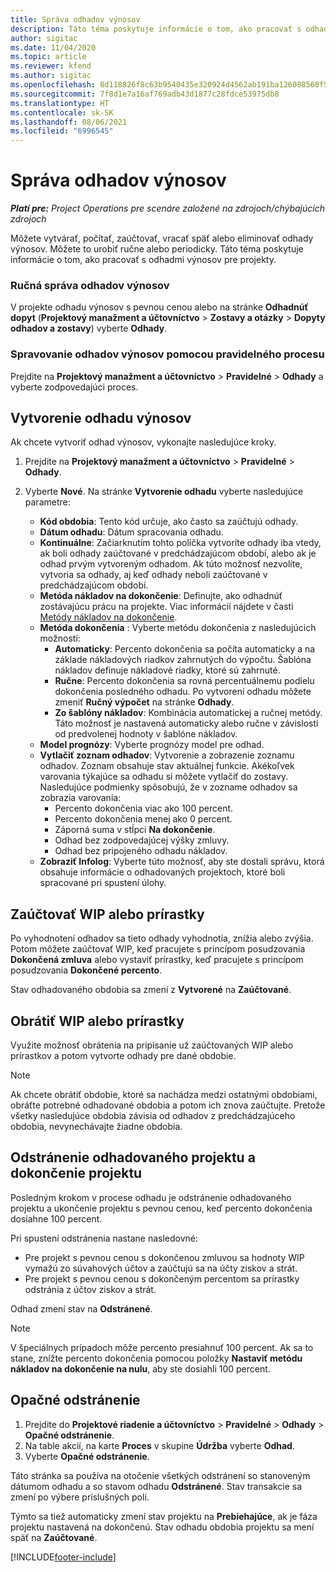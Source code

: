 ```yaml
---
title: Správa odhadov výnosov
description: Táto téma poskytuje informácie o tom, ako pracovať s odhadmi výnosov pre projekty.
author: sigitac
ms.date: 11/04/2020
ms.topic: article
ms.reviewer: kfend
ms.author: sigitac
ms.openlocfilehash: 8d118826f8c63b9540435e320924d4562ab191ba126088560f5def1c1ff0b908
ms.sourcegitcommit: 7f8d1e7a16af769adb43d1877c28fdce53975db8
ms.translationtype: HT
ms.contentlocale: sk-SK
ms.lasthandoff: 08/06/2021
ms.locfileid: "6996545"
---
```

# <a name="manage-revenue-estimates"></a>Správa odhadov výnosov

_**Platí pre:** Project Operations pre scenáre založené na zdrojoch/chýbajúcich zdrojoch_

Môžete vytvárať, počítať, zaúčtovať, vracať späť alebo eliminovať odhady výnosov. Môžete to urobiť ručne alebo periodicky. Táto téma poskytuje informácie o tom, ako pracovať s odhadmi výnosov pre projekty.

### <a name="manage-revenue-estimates-manually"></a>Ručná správa odhadov výnosov

V projekte odhadu výnosov s pevnou cenou alebo na stránke **Odhadnúť dopyt** (**Projektový manažment a účtovníctvo** > **Zostavy a otázky** > **Dopyty odhadov a zostavy**) vyberte **Odhady**.

### <a name="manage-revenue-estimates-using-a-periodic-process"></a>Spravovanie odhadov výnosov pomocou pravidelného procesu

Prejdite na **Projektový manažment a účtovníctvo** > **Pravidelné** > **Odhady** a vyberte zodpovedajúci proces.

## <a name="create-a-revenue-estimate"></a>Vytvorenie odhadu výnosov

Ak chcete vytvoriť odhad výnosov, vykonajte nasledujúce kroky. 

1. Prejdite na **Projektový manažment a účtovníctvo** > **Pravidelné** > **Odhady**.
2. Vyberte **Nové**. Na stránke **Vytvorenie odhadu** vyberte nasledujúce parametre:

   - **Kód obdobia**: Tento kód určuje, ako často sa zaúčtujú odhady.
   - **Dátum odhadu**: Dátum spracovania odhadu.
   - **Kontinuálne**: Začiarknutím tohto políčka vytvoríte odhady iba vtedy, ak boli odhady zaúčtované v predchádzajúcom období, alebo ak je odhad prvým vytvoreným odhadom. Ak túto možnosť nezvolíte, vytvoria sa odhady, aj keď odhady neboli zaúčtované v predchádzajúcom období.
   - **Metóda nákladov na dokončenie**: Definujte, ako odhadnúť zostávajúcu prácu na projekte. Viac informácií nájdete v časti [Metódy nákladov na dokončenie](cost-complete-methods.md).
   - **Metóda dokončenia** : Vyberte metódu dokončenia z nasledujúcich možností:
     - **Automaticky**: Percento dokončenia sa počíta automaticky a na základe nákladových riadkov zahrnutých do výpočtu. Šablóna nákladov definuje nákladové riadky, ktoré sú zahrnuté.
     - **Ručne**: Percento dokončenia sa rovná percentuálnemu podielu dokončenia posledného odhadu. Po vytvorení odhadu môžete zmeniť **Ručný výpočet** na stránke **Odhady**.
     - **Zo šablóny nákladov**: Kombinácia automatickej a ručnej metódy. Táto možnosť je nastavená automaticky alebo ručne v závislosti od predvolenej hodnoty v šablóne nákladov.
   - **Model prognózy**: Vyberte prognózy model pre odhad.
   - **Vytlačiť zoznam odhadov**: Vytvorenie a zobrazenie zoznamu odhadov. Zoznam obsahuje stav aktuálnej funkcie. Akékoľvek varovania týkajúce sa odhadu si môžete vytlačiť do zostavy. Nasledujúce podmienky spôsobujú, že v zozname odhadov sa zobrazia varovania:
     - Percento dokončenia viac ako 100 percent.
     - Percento dokončenia menej ako 0 percent.
     - Záporná suma v stĺpci **Na dokončenie**.
     - Odhad bez zodpovedajúcej výšky zmluvy.
     - Odhad bez pripojeného odhadu nákladov.
   - **Zobraziť Infolog**: Vyberte túto možnosť, aby ste dostali správu, ktorá obsahuje informácie o odhadovaných projektoch, ktoré boli spracované pri spustení úlohy.


## <a name="post-wip-or-accruals"></a>Zaúčtovať WIP alebo prírastky

Po vyhodnotení odhadov sa tieto odhady vyhodnotia, znížia alebo zvýšia. Potom môžete zaúčtovať WIP, keď pracujete s princípom posudzovania **Dokončená zmluva** alebo vystaviť prírastky, keď pracujete s princípom posudzovania **Dokončené percento**.
  
Stav odhadovaného obdobia sa zmení z **Vytvorené** na **Zaúčtované**.

## <a name="reverse-wip-or-accruals"></a>Obrátiť WIP alebo prírastky

Využite možnosť obrátenia na pripísanie už zaúčtovaných WIP alebo prírastkov a potom vytvorte odhady pre dané obdobie.

> [!NOTE]
> Ak chcete obrátiť obdobie, ktoré sa nachádza medzi ostatnými obdobiami, obráťte potrebné odhadované obdobia a potom ich znova zaúčtujte. Pretože všetky nasledujúce obdobia závisia od odhadov z predchádzajúceho obdobia, nevynechávajte žiadne obdobia.

## <a name="eliminate-the-estimate-project-and-finish-the-project"></a>Odstránenie odhadovaného projektu a dokončenie projektu

Posledným krokom v procese odhadu je odstránenie odhadovaného projektu a ukončenie projektu s pevnou cenou, keď percento dokončenia dosiahne 100 percent.

Pri spustení odstránenia nastane nasledovné:

- Pre projekt s pevnou cenou s dokončenou zmluvou sa hodnoty WIP vymažú zo súvahových účtov a zaúčtujú sa na účty ziskov a strát.
- Pre projekt s pevnou cenou s dokončeným percentom sa prírastky odstránia z účtov ziskov a strát.

Odhad zmení stav na **Odstránené**.

> [!NOTE]
> V špeciálnych prípadoch môže percento presiahnuť 100 percent. Ak sa to stane, znížte percento dokončenia pomocou položky **Nastaviť metódu nákladov na dokončenie na nulu**, aby ste dosiahli 100 percent.

## <a name="reverse-elimination"></a>Opačné odstránenie

1. Prejdite do **Projektové riadenie a účtovníctvo** > **Pravidelné** > **Odhady** > **Opačné odstránenie**. 
2. Na table akcií, na karte **Proces** v skupine **Údržba** vyberte **Odhad**. 
3. Vyberte **Opačné odstránenie**.

Táto stránka sa používa na otočenie všetkých odstránení so stanoveným dátumom odhadu a so stavom odhadu **Odstránené**. Stav transakcie sa zmení po výbere príslušných polí.

Týmto sa tiež automaticky zmení stav projektu na **Prebiehajúce**, ak je fáza projektu nastavená na dokončenú. Stav odhadu obdobia projektu sa mení späť na **Zaúčtované**.


[!INCLUDE[footer-include](../includes/footer-banner.md)]